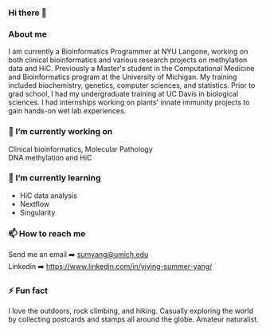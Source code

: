 ### Hi there 👋   

### About me   
I am currently a Bioinformatics Programmer at NYU Langone, working on both clinical bioinformatics and various research projects on methylation data and HiC. Previously a Master's student in the Computational Medicine and Bioinformatics program at the University of Michigan. My training included biochemistry, genetics, computer sciences, and statistics. 
Prior to grad school, I had my undergraduate training at UC Davis in biological sciences. I had internships working on plants' innate immunity projects to gain hands-on wet lab experiences. 

### 🔭 I’m currently working on    
Clinical bioinformatics, Molecular Pathology     
DNA methylation and HiC    

### 🌱 I’m currently learning   
- HiC data analysis  
- Nextflow
- Singularity

### 📫 How to reach me    
Send me an email ➡️ sumyang@umich.edu   
Linkedin ➡️ https://www.linkedin.com/in/yiying-summer-yang/    

### ⚡ Fun fact   
I love the outdoors, rock climbing, and hiking. Casually exploring the world by collecting postcards and stamps all around the globe. Amateur naturalist.    

<!--
**SummerYYY96/SummerYYY96** is a ✨ _special_ ✨ repository because its `README.md` (this file) appears on your GitHub profile.

Here are some ideas to get you started:

- 🔭 I’m currently working on ...
- 🌱 I’m currently learning ...
- 👯 I’m looking to collaborate on ...
- 🤔 I’m looking for help with ...
- 💬 Ask me about ...
- 📫 How to reach me: ...
- 😄 Pronouns: ...
- ⚡ Fun fact: ...
-->
